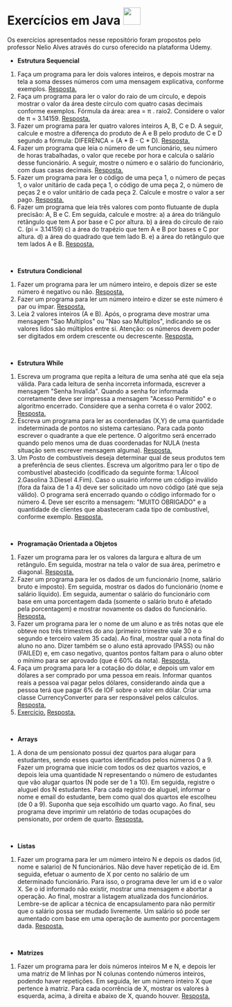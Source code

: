 

# Exercícios em Java <img height="40em" src="https://cdn.jsdelivr.net/gh/devicons/devicon/icons/java/java-original.svg" />

Os exercícios apresentados nesse repositório foram propostos pelo professor Nelio Alves através do curso oferecido na plataforma Udemy.



* **Estrutura Sequencial**

1. Faça um programa para ler dois valores inteiros, e depois mostrar na tela a soma desses números com uma mensagem explicativa, conforme exemplos. [Resposta.](https://github.com/fernandaneeri/exercicios_java/blob/master/estrutura_sequencial/src/estrutura_sequencial/exercicio_01.java)
2. Faça um programa para ler o valor do raio de um círculo, e depois mostrar o valor da área deste círculo com quatro casas decimais conforme exemplos. Fórmula da área: area = π . raio2. Considere o valor de π = 3.14159. [Resposta.](https://github.com/fernandaneeri/exercicios_java/blob/master/estrutura_sequencial/src/estrutura_sequencial/exercicio_02.java)
3. Fazer um programa para ler quatro valores inteiros A, B, C e D. A seguir, calcule e mostre a diferença do produto de A e B pelo produto de C e D segundo a fórmula: DIFERENCA = (A * B - C * D). [Resposta.](https://github.com/fernandaneeri/exercicios_java/blob/master/estrutura_sequencial/src/estrutura_sequencial/exercicio_03.java)
4. Fazer um programa que leia o número de um funcionário, seu número de horas trabalhadas, o valor que recebe por hora e calcula o salário desse funcionário. A seguir, mostre o número e o salário do funcionário, com duas casas decimais. [Resposta.](https://github.com/fernandaneeri/exercicios_java/blob/master/estrutura_sequencial/src/estrutura_sequencial/exercicio_04.java)
5. Fazer um programa para ler o código de uma peça 1, o número de peças 1, o valor unitário de cada peça 1, o código de uma peça 2, o número de peças 2 e o valor unitário de cada peça 2. Calcule e mostre o valor a ser pago. [Resposta.](https://github.com/fernandaneeri/exercicios_java/blob/master/estrutura_sequencial/src/estrutura_sequencial/exercicio_05.java)
6. Fazer um programa que leia três valores com ponto flutuante de dupla precisão: A, B e C. Em seguida, calcule e mostre:
   a) a área do triângulo retângulo que tem A por base e C por altura.
   b) a área do círculo de raio C. (pi = 3.14159)
   c) a área do trapézio que tem A e B por bases e C por altura.
   d) a área do quadrado que tem lado B.
   e) a área do retângulo que tem lados A e B.
   [Resposta.](https://github.com/fernandaneeri/exercicios_java/blob/master/estrutura_sequencial/src/estrutura_sequencial/exercicio_06.java)

<br>

- **Estrutura Condicional**

1. Fazer um programa para ler um número inteiro, e depois dizer se este número é negativo ou não. [Resposta.](https://github.com/fernandaneeri/exercicios_java/blob/master/estrutura_condicional/src/estrutura_condicional/exercicio_01.java)
2. Fazer um programa para ler um número inteiro e dizer se este número é par ou ímpar. [Resposta.](https://github.com/fernandaneeri/exercicios_java/blob/master/estrutura_condicional/src/estrutura_condicional/exercicio_02.java)
3. Leia 2 valores inteiros (A e B). Após, o programa deve mostrar uma mensagem "Sao Multiplos" ou "Nao sao Multiplos", indicando se os valores lidos são múltiplos entre si. Atenção: os números devem poder ser digitados em ordem crescente ou decrescente. [Resposta.](https://github.com/fernandaneeri/exercicios_java/blob/master/estrutura_condicional/src/estrutura_condicional/exercicio_03.java)

<br>

- **Estrutura While**

1. Escreva um programa que repita a leitura de uma senha até que ela seja válida. Para cada leitura de senha incorreta informada, escrever a mensagem "Senha Invalida". Quando a senha for informada corretamente deve ser impressa a mensagem "Acesso Permitido" e o algoritmo encerrado. Considere que a senha correta é o valor 2002. [Resposta.](https://github.com/fernandaneeri/exercicios_java/blob/master/estrutura_while/src/estrutura_while/exercicio_01.java)
2. Escreva um programa para ler as coordenadas (X,Y) de uma quantidade indeterminada de pontos no sistema cartesiano. Para cada ponto escrever o quadrante a que ele pertence. O algoritmo será encerrado quando pelo menos uma de duas coordenadas for NULA (nesta situação sem escrever mensagem alguma). [Resposta.](https://github.com/fernandaneeri/exercicios_java/blob/master/estrutura_while/src/estrutura_while/exercicio_02.java)
3. Um Posto de combustíveis deseja determinar qual de seus produtos tem a preferência de seus clientes. Escreva
   um algoritmo para ler o tipo de combustível abastecido (codificado da seguinte forma: 1.Álcool 2.Gasolina 3.Diesel 4.Fim). Caso o usuário informe um código inválido (fora da faixa de 1 a 4) deve ser solicitado um novo código (até que seja válido). O programa será encerrado quando o código informado for o número 4. Deve ser escrito a mensagem: "MUITO OBRIGADO" e a quantidade de clientes que abasteceram cada tipo de combustível, conforme exemplo. [Resposta.](https://github.com/fernandaneeri/exercicios_java/blob/master/estrutura_while/src/estrutura_while/exercicio_03.java)

<br>

- **Programação Orientada a Objetos**

1. Fazer um programa para ler os valores da largura e altura de um retângulo. Em seguida, mostrar na tela o valor de sua área, perímetro e diagonal. [Resposta.](https://github.com/fernandaneeri/exercicios_java/tree/master/exercicio_proposto_1_poo)
2. Fazer um programa para ler os dados de um funcionário (nome, salário bruto e imposto). Em seguida, mostrar os dados do funcionário (nome e salário líquido). Em seguida, aumentar o salário do funcionário com base em uma porcentagem dada (somente o salário bruto é afetado pela porcentagem) e mostrar novamente os dados do funcionário. [Resposta.](https://github.com/fernandaneeri/exercicios_java/tree/master/exercicio_proposto_2_poo)
3. Fazer um programa para ler o nome de um aluno e as três notas que ele obteve nos três trimestres do ano (primeiro trimestre vale 30 e o segundo e terceiro valem 35 cada). Ao final, mostrar qual a nota final do aluno no ano. Dizer também se o aluno está aprovado (PASS) ou não (FAILED) e, em caso negativo, quantos pontos faltam para o aluno obter o mínimo para ser aprovado (que é 60% da nota). [Resposta.](https://github.com/fernandaneeri/exercicios_java/tree/master/exercicio_proposto_3_poo)
4. Faça um programa para ler a cotação do dólar, e depois um valor em dólares a ser comprado por uma pessoa em reais. Informar quantos reais a pessoa vai pagar pelos dólares, considerando ainda que a pessoa terá que pagar 6% de IOF sobre o valor em dólar. Criar uma classe CurrencyConverter para ser responsável pelos cálculos. [Resposta.](https://github.com/fernandaneeri/exercicios_java/tree/master/exercicio_proposto_4_poo)
5. [Exercício.](https://github.com/fernandaneeri/exercicios_java/blob/master/exercicio_proposto_5_poo/exercicio.txt) [Resposta.](https://github.com/fernandaneeri/exercicios_java/tree/master/exercicio_proposto_5_poo)

<br>

- **Arrays**

1. A dona de um pensionato possui dez quartos para alugar para estudantes, sendo esses quartos identificados pelos números 0 a 9. Fazer um programa que inicie com todos os dez quartos vazios, e depois leia uma quantidade N representando o número de estudantes que vão alugar quartos (N pode ser de 1 a 10). Em seguida, registre o aluguel dos N estudantes. Para cada registro de aluguel, informar o nome e email do estudante, bem como qual dos quartos ele escolheu (de 0 a 9). Suponha que seja escolhido um quarto vago. Ao final, seu programa deve imprimir um relatório de todas ocupações do pensionato, por ordem de quarto. [Resposta.](https://github.com/fernandaneeri/exercicios_java/tree/master/exercicio_proposto_1_array)

<br>

- **Listas**

1. Fazer um programa para ler um número inteiro N e depois os dados (id, nome e salario) de
   N funcionários. Não deve haver repetição de id. Em seguida, efetuar o aumento de X por cento no salário de um determinado funcionário. Para isso, o programa deve ler um id e o valor X. Se o id informado não existir, mostrar uma mensagem e abortar a operação. Ao final, mostrar a listagem atualizada dos funcionários. Lembre-se de aplicar a técnica de encapsulamento para não permitir que o salário possa ser mudado livremente. Um salário só pode ser aumentado com base em uma operação de aumento por porcentagem dada. [Resposta.](https://github.com/fernandaneeri/exercicios_java/tree/master/exercicio_proposto_1_lista)

<br>

- **Matrizes**

1. Fazer um programa para ler dois números inteiros M e N, e depois ler uma matriz de M linhas por N colunas contendo números inteiros, podendo haver repetições. Em seguida, ler um número inteiro X que pertence à matriz. Para cada ocorrência de X, mostrar os valores à esquerda, acima, à direita e abaixo de X, quando houver. [Resposta.](https://github.com/fernandaneeri/exercicios_java/tree/master/exercicio_proposto_1_matriz)
